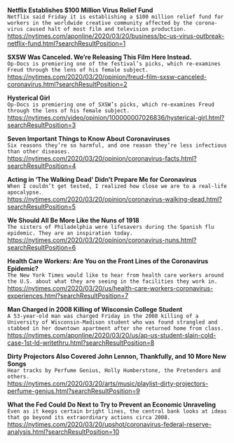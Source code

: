 **Netflix Establishes $100 Million Virus Relief Fund**\
`Netflix said Friday it is establishing a $100 million relief fund for workers in the worldwide creative community affected by the corona-virus caused halt of most film and television production.`\
https://nytimes.com/aponline/2020/03/20/business/bc-us-virus-outbreak-netflix-fund.html?searchResultPosition=1

**SXSW Was Canceled. We’re Releasing This Film Here Instead.**\
`Op-Docs is premiering one of the festival’s picks, which re-examines Freud through the lens of his female subject.`\
https://nytimes.com/2020/03/20/opinion/freud-film-sxsw-canceled-coronavirus.html?searchResultPosition=2

**Hysterical Girl**\
`Op-Docs is premiering one of SXSW’s picks, which re-examines Freud through the lens of his female subject.`\
https://nytimes.com/video/opinion/100000007026836/hysterical-girl.html?searchResultPosition=3

**Seven Important Things to Know About Coronaviruses**\
`Six reasons they’re so harmful, and one reason they’re less infectious than other diseases.`\
https://nytimes.com/2020/03/20/opinion/coronavirus-facts.html?searchResultPosition=4

**Acting in ‘The Walking Dead’ Didn’t Prepare Me for Coronavirus**\
`When I couldn’t get tested, I realized how close we are to a real-life apocalypse.`\
https://nytimes.com/2020/03/20/opinion/coronavirus-walking-dead.html?searchResultPosition=5

**We Should All Be More Like the Nuns of 1918**\
`The sisters of Philadelphia were lifesavers during the Spanish flu epidemic. They are an inspiration today.`\
https://nytimes.com/2020/03/20/opinion/coronavirus-nuns.html?searchResultPosition=6

**Health Care Workers: Are You on the Front Lines of the Coronavirus Epidemic?**\
`The New York Times would like to hear from health care workers around the U.S. about what they are seeing in the facilities they work in.`\
https://nytimes.com/2020/03/20/us/health-care-workers-coronavirus-experiences.html?searchResultPosition=7

**Man Charged in 2008 Killing of Wisconsin College Student**\
`A 53-year-old man was charged Friday in the 2008 killing of a University of Wisconsin-Madison student who was found strangled and stabbed in her downtown apartment after she returned home from class.`\
https://nytimes.com/aponline/2020/03/20/us/ap-us-student-slain-cold-case-1st-ld-writethru.html?searchResultPosition=8

**Dirty Projectors Also Covered John Lennon, Thankfully, and 10 More New Songs**\
`Hear tracks by Perfume Genius, Holly Humberstone, the Pretenders and others.`\
https://nytimes.com/2020/03/20/arts/music/playlist-dirty-projectors-perfume-genius.html?searchResultPosition=9

**What the Fed Could Do Next to Try to Prevent an Economic Unraveling**\
`Even as it keeps certain bright lines, the central bank looks at ideas that go beyond its extraordinary actions circa 2008.`\
https://nytimes.com/2020/03/20/upshot/coronavirus-federal-reserve-analysis.html?searchResultPosition=10

